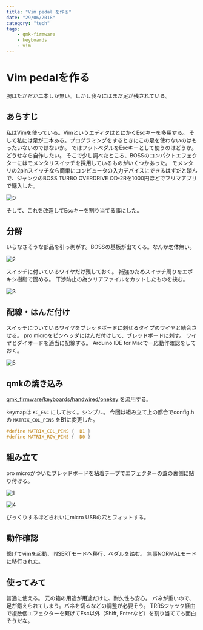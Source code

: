 ```yaml
---
title: "Vim pedal を作る"
date: "29/06/2018"
category: "tech"
tags:
    - qmk-firmware
    - keyboards
    - vim
---
```


# Vim pedalを作る

腕はたかだか二本しか無い。しかし我々にはまだ足が残されている。

## あらすじ

私はVimを使っている。VimというエディタはとにかくEscキーを多用する。
そして私には足が二本ある。プログラミングをするときにこの足を使わないのはもったいないのではないか。
ではフットペダルをEscキーとして使うのはどうか。どうせなら自作したい。
そこで少し調べたところ、BOSSのコンパクトエフェクターにはモメンタリスイッチを採用しているものがいくつかあった。
モメンタリの2pinスイッチなら簡単にコンピュータの入力デバイスにできるはずだと踏んで、ジャンクのBOSS TURBO OVERDRIVE OD-2Rを1000円ほどでフリマアプリで購入した。

![0](./0.JPG)

そして、これを改造してEscキーを割り当てる事にした。

## 分解

いらなさそうな部品を引っ剥がす。BOSSの基板が出てくる。なんか勿体無い。

![2](./2.JPG)

スイッチに付いているワイヤだけ残しておく。
補強のためスイッチ周りをエポキシ樹脂で固める。
干渉防止の為クリアファイルをカットしたものを挟む。

![3](./3.JPG)


## 配線・はんだ付け

スイッチについているワイヤをブレッドボードに刺せるタイプのワイヤと結合させる。
pro microをピンヘッダにはんだ付けして、ブレッドボードに刺す。
ワイヤとダイオードを適当に配線する。
Arduino IDE for Macで一応動作確認をしておく。

![5](./5.JPG)

## qmkの焼き込み

[qmk_firmware/keyboards/handwired/onekey](https://github.com/qmk/qmk_firmware/tree/master/keyboards/handwired/onekey) を流用する。

keymapは `KC_ESC` にしておく。シンプル。
今回は組み立て上の都合でconfig.hの `MATRIX_COL_PINS` をB1に変更した。

```c
#define MATRIX_COL_PINS {  B1 }
#define MATRIX_ROW_PINS {  D0 }
```

## 組み立て

pro microがついたブレッドボードを粘着テープでエフェクターの蓋の裏側に貼り付ける。

![1](./1.JPG)

![4](./4.JPG)

びっくりするほどきれいにmicro USBの穴とフィットする。

## 動作確認

繋げてvimを起動、INSERTモードへ移行、ペダルを踏む。
無事NORMALモードに移行された。

## 使ってみて

普通に使える。
元の箱の用途が用途だけに、耐久性も安心。
バネが重いので、足が鍛えられてしまう。バネを切るなどの調整が必要そう。
TRRSジャック経由で複数個エフェクターを繋げてEsc以外（Shift, Enterなど）を割り当てても面白そうだな。
